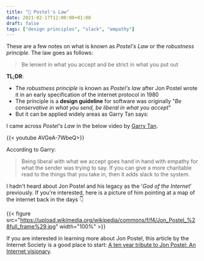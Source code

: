 ```yaml
---
title: "🧵 Postel's Law"
date: 2021-02-17T12:00:00+01:00
draft: false
tags: ["design principles", "slack", "empathy"]
---
```


These are a few notes on what is known as _Postel's Law_ or the _robustness principle_. The law goes as follows:

> Be lenient in what you accept and be strict in what you put out

**TL;DR**:

* The _robustness principle_ is known as _Postel's law_ after Jon Postel wrote it in an early specification of the internet protocol in 1980
* The principle is a **design guideline** for software was originally "_Be conservative in what you send, be liberal in what you accept_"
* But it can be applied widely areas as Garry Tan says:

I came across _Postel's Law_ in the below video by [Garry Tan](https://blog.garrytan.com/about-me).

{{< youtube AVGeA-7WbeQ>}}

According to Garry:
> Being liberal with what we accept goes hand in hand with empathy for what the sender was trying to say. If you can give a more charitable read to the things that you take in, then it adds slack to the system.

I hadn't heard about Jon Postel and his legacy as the '_God of the Internet_' previously. If you're interested, here is a picture of him pointing at a map of the internet back in the days 👇

{{< figure src="https://upload.wikimedia.org/wikipedia/commons/f/f4/Jon_Postel_%28full_frame%29.jpg" width="100%" >}}

If you are interested in learning more about Jon Postel, this article by the Internet Society is a good place to start: [A ten year tribute to Jon Postel: An Internet visionary](https://www.google.com/url?q=https%3A%2F%2Fwww.internetsociety.org%2Fgrants-and-awards%2Fpostel-service-award%2Ften-year-tribute-jon-postel%2F&sa=D).
